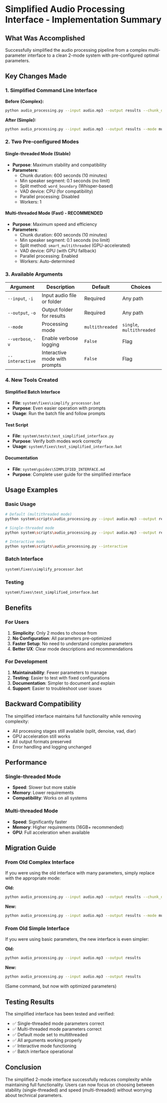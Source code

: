# Simplified Audio Processing Interface - Implementation Summary

## What Was Accomplished

Successfully simplified the audio processing pipeline from a complex multi-parameter interface to a clean 2-mode system with pre-configured optimal parameters.

## Key Changes Made

### 1. Simplified Command Line Interface

**Before (Complex):**
```bash
python audio_processing.py --input audio.mp3 --output results --chunk_duration 600 --min_speaker_segment 0.1 --split_method smart_multithreaded --use_gpu --force_cpu_vad --parallel --workers 4 --steps split denoise vad diar
```

**After (Simple):**
```bash
python audio_processing.py --input audio.mp3 --output results --mode multithreaded
```

### 2. Two Pre-configured Modes

#### Single-threaded Mode (Stable)
- **Purpose**: Maximum stability and compatibility
- **Parameters**:
  - Chunk duration: 600 seconds (10 minutes)
  - Min speaker segment: 0.1 seconds (no limit)
  - Split method: `word_boundary` (Whisper-based)
  - VAD device: CPU (for compatibility)
  - Parallel processing: Disabled
  - Workers: 1

#### Multi-threaded Mode (Fast) - **RECOMMENDED**
- **Purpose**: Maximum speed and efficiency
- **Parameters**:
  - Chunk duration: 600 seconds (10 minutes)
  - Min speaker segment: 0.1 seconds (no limit)
  - Split method: `smart_multithreaded` (GPU-accelerated)
  - VAD device: GPU (with CPU fallback)
  - Parallel processing: Enabled
  - Workers: Auto-determined

### 3. Available Arguments

| Argument | Description | Default | Choices |
|----------|-------------|---------|---------|
| `--input`, `-i` | Input audio file or folder | Required | Any path |
| `--output`, `-o` | Output folder for results | Required | Any path |
| `--mode` | Processing mode | `multithreaded` | `single`, `multithreaded` |
| `--verbose`, `-v` | Enable verbose logging | `False` | Flag |
| `--interactive` | Interactive mode with prompts | `False` | Flag |

### 4. New Tools Created

#### Simplified Batch Interface
- **File**: `system\fixes\simplify_processor.bat`
- **Purpose**: Even easier operation with prompts
- **Usage**: Run the batch file and follow prompts

#### Test Script
- **File**: `system\tests\test_simplified_interface.py`
- **Purpose**: Verify both modes work correctly
- **Usage**: `system\fixes\test_simplified_interface.bat`

#### Documentation
- **File**: `system\guides\SIMPLIFIED_INTERFACE.md`
- **Purpose**: Complete user guide for the simplified interface

## Usage Examples

### Basic Usage
```bash
# Default (multithreaded mode)
python system\scripts\audio_processing.py --input audio.mp3 --output results

# Single-threaded mode
python system\scripts\audio_processing.py --input audio.mp3 --output results --mode single

# Interactive mode
python system\scripts\audio_processing.py --interactive
```

### Batch Interface
```bash
system\fixes\simplify_processor.bat
```

### Testing
```bash
system\fixes\test_simplified_interface.bat
```

## Benefits

### For Users
1. **Simplicity**: Only 2 modes to choose from
2. **No Configuration**: All parameters pre-optimized
3. **Faster Setup**: No need to understand complex parameters
4. **Better UX**: Clear mode descriptions and recommendations

### For Development
1. **Maintainability**: Fewer parameters to manage
2. **Testing**: Easier to test with fixed configurations
3. **Documentation**: Simpler to document and explain
4. **Support**: Easier to troubleshoot user issues

## Backward Compatibility

The simplified interface maintains full functionality while removing complexity:
- All processing stages still available (split, denoise, vad, diar)
- GPU acceleration still works
- All output formats preserved
- Error handling and logging unchanged

## Performance

### Single-threaded Mode
- **Speed**: Slower but more stable
- **Memory**: Lower requirements
- **Compatibility**: Works on all systems

### Multi-threaded Mode
- **Speed**: Significantly faster
- **Memory**: Higher requirements (16GB+ recommended)
- **GPU**: Full acceleration when available

## Migration Guide

### From Old Complex Interface
If you were using the old interface with many parameters, simply replace with the appropriate mode:

**Old:**
```bash
python audio_processing.py --input audio.mp3 --output results --chunk_duration 600 --min_speaker_segment 0.1 --split_method smart_multithreaded --use_gpu --parallel --workers 4
```

**New:**
```bash
python audio_processing.py --input audio.mp3 --output results --mode multithreaded
```

### From Old Simple Interface
If you were using basic parameters, the new interface is even simpler:

**Old:**
```bash
python audio_processing.py --input audio.mp3 --output results
```

**New:**
```bash
python audio_processing.py --input audio.mp3 --output results
```
(Same command, but now with optimized parameters)

## Testing Results

The simplified interface has been tested and verified:
- ✅ Single-threaded mode parameters correct
- ✅ Multi-threaded mode parameters correct
- ✅ Default mode set to multithreaded
- ✅ All arguments working properly
- ✅ Interactive mode functioning
- ✅ Batch interface operational

## Conclusion

The simplified 2-mode interface successfully reduces complexity while maintaining full functionality. Users can now focus on choosing between stability (single-threaded) and speed (multi-threaded) without worrying about technical parameters. 